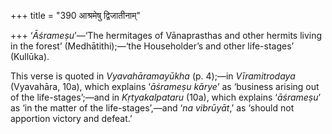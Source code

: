 +++
title = "390 आश्रमेषु द्विजातीनाम्"

+++
‘*Āśrameṣu*’—‘The hermitages of Vānaprasthas and other hermits living in
the forest’ (Medhātithi);—‘the Householder’s and other life-stages’
(Kullūka).

This verse is quoted in *Vyavahāramayūkha* (p. 4);—in *Vīramitrodaya*
(Vyavahāra, 10a), which explains ‘*āśrameṣu kārye*’ as ‘business arising
out of the life-stages’;—and in *Kṛtyakalpataru* (10a), which explains
‘*āśrameṣu*’ as ‘in the matter of the life-stages’,—and ‘*na vibrūyāt*,’
as ‘should not apportion victory and defeat.’
